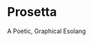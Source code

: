# Prosetta
 A Poetic, Graphical Esolang

<editor :code="`
tur 45.
pen 15.
rec 100.
`" 
:code-wordier="`
Turn 45 degrees.
Set the pen to 15.
Then wreck 100 homes!
`"
output-method='canvas'></editor>